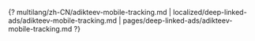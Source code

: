 {? multilang/zh-CN/adikteev-mobile-tracking.md | localized/deep-linked-ads/adikteev-mobile-tracking.md | pages/deep-linked-ads/adikteev-mobile-tracking.md ?}
